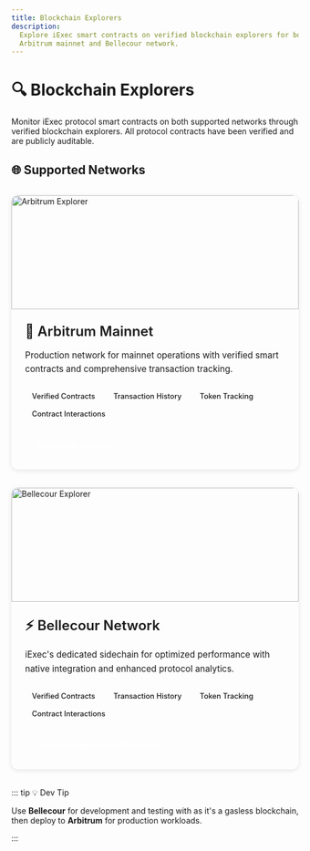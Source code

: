 ```yaml
---
title: Blockchain Explorers
description:
  Explore iExec smart contracts on verified blockchain explorers for both
  Arbitrum mainnet and Bellecour network.
---
```


# 🔍 Blockchain Explorers

Monitor iExec protocol smart contracts on both supported networks through
verified blockchain explorers. All protocol contracts have been verified and are
publicly auditable.

## 🌐 Supported Networks

<div class="networks-grid">
  <div class="network-card">
    <div class="card-image">
      <a href="https://arbiscan.io/" target="_blank" rel="noreferrer">
        <img src="/assets/tooling-&-explorers/blockchain-explorer/arbitrum-explorer.png" alt="Arbitrum Explorer">
      </a>
    </div>
    <div class="card-content">
      <h3>🔷 Arbitrum Mainnet</h3>
      <p class="card-description">
        Production network for mainnet operations with verified smart contracts and comprehensive transaction tracking.
      </p>
      <div class="card-features">
        <span class="feature-tag">Verified Contracts</span>
        <span class="feature-tag">Transaction History</span>
        <span class="feature-tag">Token Tracking</span>
        <span class="feature-tag">Contract Interactions</span>
      </div>
      <div class="card-actions">
        <a href="https://arbiscan.io/" target="_blank" rel="noreferrer" class="explorer-link">
          <Icon icon="mdi:eye" height="18" />
          Explore on Arbiscan
        </a>
      </div>
    </div>
  </div>

  <div class="network-card">
    <div class="card-image">
      <a href="https://blockscout-bellecour.iex.ec/" target="_blank" rel="noreferrer">
        <img src="/assets/tooling-&-explorers/blockchain-explorer/bellecour-explorer.png" alt="Bellecour Explorer">
      </a>
    </div>
    <div class="card-content">
      <h3>⚡ Bellecour Network</h3>
      <p class="card-description">
        iExec's dedicated sidechain for optimized performance with native integration and enhanced protocol analytics.
      </p>
      <div class="card-features">
        <span class="feature-tag">Verified Contracts</span>
        <span class="feature-tag">Transaction History</span>
        <span class="feature-tag">Token Tracking</span>
        <span class="feature-tag">Contract Interactions</span>
      </div>
      <div class="card-actions">
        <a href="https://blockscout-bellecour.iex.ec/" target="_blank" rel="noreferrer" class="explorer-link">
          <Icon icon="mdi:eye" height="18" />
          Explore on Bellecour Blockscout
        </a>
      </div>
    </div>
  </div>
</div>

::: tip 💡 Dev Tip

Use **Bellecour** for development and testing with as it's a
gasless blockchain, then deploy to **Arbitrum** for production workloads.

:::

<style scoped>
.networks-grid {
  display: grid;
  grid-template-columns: repeat(auto-fit, minmax(400px, 1fr));
  gap: 2rem;
  margin: 2rem 0;
}

.network-card {
  background: var(--vp-c-bg-soft);
  border: 1px solid var(--vp-c-border);
  border-radius: 12px;
  overflow: hidden;
  transition: all 0.3s ease;
  box-shadow: 0 2px 8px rgba(0, 0, 0, 0.1);
}

.network-card:hover {
  transform: translateY(-4px);
  box-shadow: 0 8px 25px rgba(0, 0, 0, 0.15);
  border-color: var(--vp-c-brand-1);
}

.card-image {
  position: relative;
  overflow: hidden;
}

.card-image img {
  width: 100%;
  height: 200px;
  object-fit: cover;
  transition: transform 0.3s ease;
}

.card-image:hover img {
  transform: scale(1.05);
}

.card-content {
  padding: 1.5rem;
}

.card-content h3 {
  margin: 0 0 1rem 0;
  color: var(--vp-c-text-1);
  font-size: 1.5rem;
  font-weight: 600;
}

.card-description {
  color: var(--vp-c-text-2);
  line-height: 1.6;
  margin-bottom: 1.5rem;
  font-size: 0.95rem;
}

.card-features {
  display: flex;
  flex-wrap: wrap;
  gap: 0.5rem;
  margin-bottom: 1.5rem;
}

.feature-tag {
  background: var(--vp-c-brand-soft);
  color: var(--vp-c-brand-1);
  padding: 0.25rem 0.75rem;
  border-radius: 20px;
  font-size: 0.8rem;
  font-weight: 500;
  border: 1px solid var(--vp-c-brand-2);
}

.card-actions {
  display: flex;
  gap: 1rem;
  flex-wrap: wrap;
}

.explorer-link {
  display: inline-flex;
  align-items: center;
  gap: 0.5rem;
  padding: 0.6rem 1.2rem;
  border-radius: 8px;
  text-decoration: none;
  font-weight: 500;
  font-size: 0.9rem;
  transition: all 0.2s ease;
  border: 1px solid transparent;
  background: var(--vp-c-brand-1);
  color: white;
}

.explorer-link:hover {
  background: var(--vp-c-brand-2);
  transform: translateY(-1px);
}

@media (max-width: 768px) {
  .networks-grid {
    grid-template-columns: 1fr;
    gap: 1.5rem;
  }
  
  .card-actions {
    flex-direction: column;
  }
  
  .explorer-link {
    justify-content: center;
  }
}
</style>

<script setup>
import { Icon } from '@iconify/vue';
</script>

